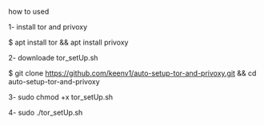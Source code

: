 how to used 

1- install tor and privoxy

$ apt install tor && apt install privoxy

2- downloade tor_setUp.sh 

$ git clone https://github.com/keenv1/auto-setup-tor-and-privoxy.git && cd auto-setup-tor-and-privoxy 

3-  sudo chmod +x tor_setUp.sh 

4- sudo ./tor_setUp.sh
